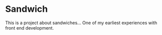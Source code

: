 # Sandwich

This is a project about sandwiches... One of my earliest experiences with front end development.
